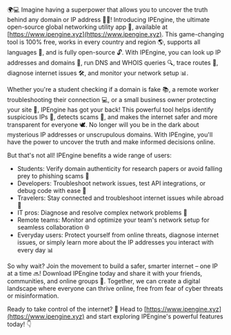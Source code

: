🌍💻 Imagine having a superpower that allows you to uncover the truth behind any domain or IP address 🕵️‍♀️! Introducing IPEngine, the ultimate open-source global networking utility app 🚀, available at [https://www.ipengine.xyz](https://www.ipengine.xyz). This game-changing tool is 100% free, works in every country and region 🌎, supports all languages 💬, and is fully open-source 🔓. With IPEngine, you can look up IP addresses and domains 📍, run DNS and WHOIS queries 🔍, trace routes 🚗, diagnose internet issues 🛠️, and monitor your network setup 📊.

Whether you're a student checking if a domain is fake 📚, a remote worker troubleshooting their connection 💻, or a small business owner protecting your site 🏢, IPEngine has got your back! This powerful tool helps identify suspicious IPs 👀, detects scams 🚫, and makes the internet safer and more transparent for everyone 🕊️. No longer will you be in the dark about mysterious IP addresses or unscrupulous domains. With IPEngine, you'll have the power to uncover the truth and make informed decisions online.

But that's not all! IPEngine benefits a wide range of users:

* Students: Verify domain authenticity for research papers or avoid falling prey to phishing scams 💸
* Developers: Troubleshoot network issues, test API integrations, or debug code with ease 🔧
* Travelers: Stay connected and troubleshoot internet issues while abroad 🛫️
* IT pros: Diagnose and resolve complex network problems 🔧
* Remote teams: Monitor and optimize your team's network setup for seamless collaboration 🌐
* Everyday users: Protect yourself from online threats, diagnose internet issues, or simply learn more about the IP addresses you interact with every day 📊

So why wait? Join the movement to build a safer, smarter internet – one IP at a time 🔜! Download IPEngine today and share it with your friends, communities, and online groups 💬. Together, we can create a digital landscape where everyone can thrive online, free from fear of cyber threats or misinformation.

Ready to take control of the internet? 🎉 Head to [https://www.ipengine.xyz](https://www.ipengine.xyz) and start exploring IPEngine's powerful features today! 👇
